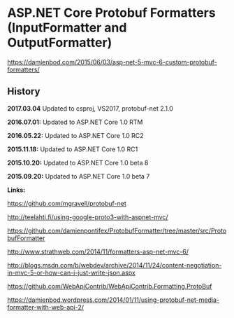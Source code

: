 # ASP.NET Core Protobuf Formatters (InputFormatter and OutputFormatter)

https://damienbod.com/2015/06/03/asp-net-5-mvc-6-custom-protobuf-formatters/

## History

<strong>2017.03.04</strong> Updated to csproj, VS2017, protobuf-net 2.1.0

<strong>2016.07.01:</strong> Updated to ASP.NET Core 1.0 RTM

<strong>2016.05.22:</strong> Updated to ASP.NET Core 1.0 RC2

<strong>2015.11.18:</strong> Updated to ASP.NET Core 1.0 RC1

<strong>2015.10.20:</strong> Updated to ASP.NET Core 1.0 beta 8

<strong>2015.09.20:</strong> Updated to ASP.NET Core 1.0 beta 7


<strong>Links:</strong>

https://github.com/mgravell/protobuf-net

http://teelahti.fi/using-google-proto3-with-aspnet-mvc/

https://github.com/damienpontifex/ProtobufFormatter/tree/master/src/ProtobufFormatter

http://www.strathweb.com/2014/11/formatters-asp-net-mvc-6/

http://blogs.msdn.com/b/webdev/archive/2014/11/24/content-negotiation-in-mvc-5-or-how-can-i-just-write-json.aspx

https://github.com/WebApiContrib/WebApiContrib.Formatting.ProtoBuf

https://damienbod.wordpress.com/2014/01/11/using-protobuf-net-media-formatter-with-web-api-2/
